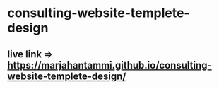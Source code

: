# consulting-website-templete-design
## live link => https://marjahantammi.github.io/consulting-website-templete-design/
